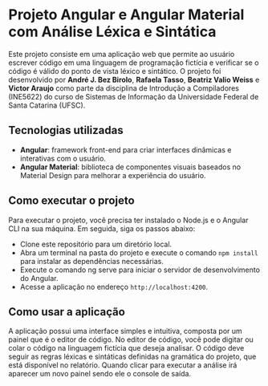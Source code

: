 # Projeto Angular e Angular Material com Análise Léxica e Sintática

Este projeto consiste em uma aplicação web que permite ao usuário escrever código em uma linguagem de programação
fictícia e verificar se o código é válido do ponto de vista léxico e sintático. O projeto foi desenvolvido por **André
J. Bez Birolo**, **Rafaela Tasso**, **Beatriz Valio Weiss** e **Victor Araujo** como parte da disciplina de Introdução a
Compiladores (INE5622) do curso de Sistemas de Informação da Universidade Federal de Santa Catarina (UFSC).

## Tecnologias utilizadas

* **Angular**: framework front-end para criar interfaces dinâmicas e interativas com o usuário.
* **Angular Material**: biblioteca de componentes visuais baseados no Material Design para melhorar a experiência do
  usuário.

## Como executar o projeto

Para executar o projeto, você precisa ter instalado o Node.js e o Angular CLI na sua máquina. Em seguida, siga os passos
abaixo:

* Clone este repositório para um diretório local.
* Abra um terminal na pasta do projeto e execute o comando
  `npm install`
  para instalar as dependências necessárias.
* Execute o comando ng serve para iniciar o servidor de desenvolvimento do Angular.
* Acesse a aplicação no endereço `http://localhost:4200`.

## Como usar a aplicação

A aplicação possui uma interface simples e intuitiva, composta por um painel que é o editor de código. No editor de
código, você pode digitar ou colar o código na linguagem fictícia que deseja analisar. O código deve seguir as regras
léxicas e sintáticas definidas na gramática do projeto, que está disponível no relatório. Quando clicar para executar a
análise irá aparecer um novo painel sendo ele o console de saída.
